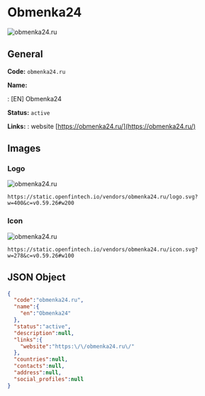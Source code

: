 
# Obmenka24 
![obmenka24.ru](https://static.openfintech.io/vendors/obmenka24.ru/logo.svg?w=400&c=v0.59.26#w200)  

## General 
 
**Code:** `obmenka24.ru` 
 
**Name:** 
 
:	[EN] Obmenka24 
 
**Status:** `active` 
 
**Links:** 
: website [https://obmenka24.ru/](https://obmenka24.ru/) 
 

## Images 

### Logo 
 
![obmenka24.ru](https://static.openfintech.io/vendors/obmenka24.ru/logo.svg?w=400&c=v0.59.26#w200)  

```
https://static.openfintech.io/vendors/obmenka24.ru/logo.svg?w=400&c=v0.59.26#w200
```  

### Icon 
 
![obmenka24.ru](https://static.openfintech.io/vendors/obmenka24.ru/icon.svg?w=278&c=v0.59.26#w100)  

```
https://static.openfintech.io/vendors/obmenka24.ru/icon.svg?w=278&c=v0.59.26#w100
```  

## JSON Object 

```json
{
  "code":"obmenka24.ru",
  "name":{
    "en":"Obmenka24"
  },
  "status":"active",
  "description":null,
  "links":{
    "website":"https:\/\/obmenka24.ru\/"
  },
  "countries":null,
  "contacts":null,
  "address":null,
  "social_profiles":null
}
```  
